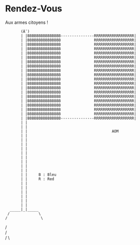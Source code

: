 # Rendez-Vous

Aux armes citoyens !

           (Â¯)
           | |BBBBBBBBBBBBBBB---------------RRRRRRRRRRRRRRRRRR|
           | |BBBBBBBBBBBBBBB               RRRRRRRRRRRRRRRRRR|
           | |BBBBBBBBBBBBBBB               RRRRRRRRRRRRRRRRRR|
           | |BBBBBBBBBBBBBBB               RRRRRRRRRRRRRRRRRR|
           | |BBBBBBBBBBBBBBB               RRRRRRRRRRRRRRRRRR|
           | |BBBBBBBBBBBBBBB               RRRRRRRRRRRRRRRRRR|
           | |BBBBBBBBBBBBBBB               RRRRRRRRRRRRRRRRRR|
           | |BBBBBBBBBBBBBBB               RRRRRRRRRRRRRRRRRR|
           | |BBBBBBBBBBBBBBB               RRRRRRRRRRRRRRRRRR|
           | |BBBBBBBBBBBBBBB               RRRRRRRRRRRRRRRRRR|
           | |BBBBBBBBBBBBBBB               RRRRRRRRRRRRRRRRRR|
           | |BBBBBBBBBBBBBBB               RRRRRRRRRRRRRRRRRR|
           | |BBBBBBBBBBBBBBB               RRRRRRRRRRRRRRRRRR|
           | |BBBBBBBBBBBBBBB               RRRRRRRRRRRRRRRRRR|
           | |BBBBBBBBBBBBBBB               RRRRRRRRRRRRRRRRRR|
           | |BBBBBBBBBBBBBBB               RRRRRRRRRRRRRRRRRR|
           | |BBBBBBBBBBBBBBB               RRRRRRRRRRRRRRRRRR|
           | |BBBBBBBBBBBBBBB               RRRRRRRRRRRRRRRRRR|
           | |BBBBBBBBBBBBBBB               RRRRRRRRRRRRRRRRRR|
           | |BBBBBBBBBBBBBBB---------------RRRRRRRRRRRRRRRRRR|
           | |
           | |
           | |                                      AOM
           | |
           | |
           | |
           | |
           | |
           | |
           | |
           | |
           | |
           | |     B : Bleu
           | |     R : Red
           | |
           | |
           | |
           | |
           | |
           | |
      _____|_|_____
     /             \
    /               \
   /                 \
  /                   \
 /                     \
